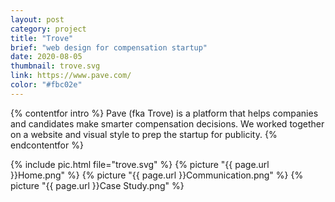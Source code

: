 ```yaml
---
layout: post
category: project
title: "Trove"
brief: "web design for compensation startup"
date: 2020-08-05
thumbnail: trove.svg
link: https://www.pave.com/
color: "#fbc02e"
---
```


{% contentfor intro %}
Pave (fka Trove) is a platform that helps companies and candidates make smarter compensation decisions. We worked together on a website and visual style to prep the startup for publicity.
{% endcontentfor %}

{% include pic.html file="trove.svg" %}
{% picture "{{ page.url }}Home.png" %}
{% picture "{{ page.url }}Communication.png" %}
{% picture "{{ page.url }}Case Study.png" %}

